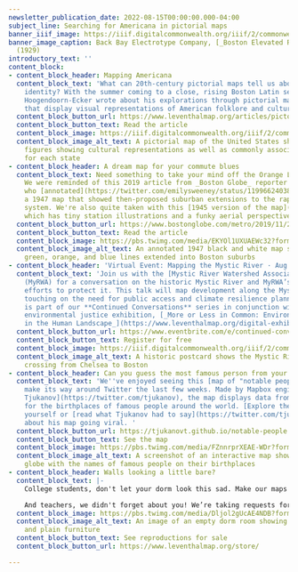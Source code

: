 ```yaml
---
newsletter_publication_date: 2022-08-15T00:00:00.000-04:00
subject_line: Searching for Americana in pictorial maps
banner_iiif_image: https://iiif.digitalcommonwealth.org/iiif/2/commonwealth:ng4541688/183,1693,2450,723/1200,/0/default.jpg
banner_image_caption: Back Bay Electrotype Company, [_Boston Elevated Railway system_](https://collections.leventhalmap.org/search/commonwealth:8g84q223z)
  (1929)
introductory_text: ''
content_block:
- content_block_header: Mapping Americana
  content_block_text: 'What can 20th-century pictorial maps tell us about American
    identity? With the summer coming to a close, rising Boston Latin senior Kyler
    Hoogendoorn-Ecker wrote about his explorations through pictorial maps in the collections
    that display visual representations of American folklore and cultural diversity. '
  content_block_button_url: https://www.leventhalmap.org/articles/pictorial-maps-of-americana/
  content_block_button_text: Read the article
  content_block_image: https://iiif.digitalcommonwealth.org/iiif/2/commonwealth:pc28d170q/full/full/0/default.jpg
  content_block_image_alt_text: A pictorial map of the United States shows small cartoon
    figures showing cultural representations as well as commonly associated figures
    for each state
- content_block_header: A dream map for your commute blues
  content_block_text: Need something to take your mind off the Orange Line closure?
    We were reminded of this 2019 article from _Boston Globe_ reporter [Emily Sweeney](https://twitter.com/emilysweeney),
    who [annotated](https://twitter.com/emilysweeney/status/1199662403803369472?s=20&t=Qauqwuaqd26qpM1kG3EXPg)
    a 1947 map that showed then-proposed suburban extensions to the rapid transit
    system. We're also quite taken with this [1945 version of the map](https://archive.org/details/346211602-e-1fae-9b-160-o-d),
    which has tiny station illustrations and a funky aerial perspective.
  content_block_button_url: https://www.bostonglobe.com/metro/2019/11/27/what-mbta-was-supposed-look-like/68xQoWvCHg4H68lIbxy16K/story.html
  content_block_button_text: Read the article
  content_block_image: https://pbs.twimg.com/media/EKYOl1UXUAEWc32?format=jpg&name=large
  content_block_image_alt_text: An annotated 1947 black and white map shows the red,
    green, orange, and blue lines extended into Boston suburbs
- content_block_header: 'Virtual Event: Mapping the Mystic River · Aug 18, 4pm ET'
  content_block_text: 'Join us with the [Mystic River Watershed Association](https://mysticriver.org/)
    (MyRWA) for a conversation on the historic Mystic River and MyRWA’s past and present
    efforts to protect it. This talk will map development along the Mystic River,
    touching on the need for public access and climate resilience planning. This talk
    is part of our **Continued Conversations** series in conjunction with our current
    environmental justice exhibition, [_More or Less in Common: Environment and Justice
    in the Human Landscape_](https://www.leventhalmap.org/digital-exhibitions/more-or-less-in-common/).'
  content_block_button_url: https://www.eventbrite.com/e/continued-conversations-mapping-the-mystic-river-tickets-337353843427?aff=newsletter20220815
  content_block_button_text: Register for free
  content_block_image: https://iiif.digitalcommonwealth.org/iiif/2/commonwealth:0p096w796/full/1200,/0/default.jpg
  content_block_image_alt_text: A historic postcard shows the Mystic River Bridge
    crossing from Chelsea to Boston
- content_block_header: Can you guess the most famous person from your hometown?
  content_block_text: 'We''ve enjoyed seeing this [map of "notable people"](https://tjukanovt.github.io/notable-people)
    make its way around Twitter the last few weeks. Made by Mapbox engineer [Topi
    Tjukanov](https://twitter.com/tjukanov), the map displays data from Wikipedia
    for the birthplaces of famous people around the world. [Explore the dataset](https://www.nature.com/articles/s41597-022-01369-4)
    yourself or [read what Tjukanov had to say](https://twitter.com/tjukanov/status/1556531903334866949)
    about his map going viral. '
  content_block_button_url: https://tjukanovt.github.io/notable-people
  content_block_button_text: See the map
  content_block_image: https://pbs.twimg.com/media/FZnnrprXEAE-WDr?format=jpg&name=medium
  content_block_image_alt_text: A screenshot of an interactive map shows a purple
    globe with the names of famous people on their birthplaces
- content_block_header: Walls looking a little bare?
  content_block_text: |-
    College students, don't let your dorm look this sad. Make our maps part of your back-to-school decor! If you place your order for in-gallery pickup, use the code **DORM-DECOR** for 50% off all reproductions in our store, now through September 9.

    And teachers, we didn't forget about you! We’re taking requests for [low-cost and free reproductions](https://www.leventhalmap.org/collections/reproductions/) of [digitized maps in our collection](https://collections.leventhalmap.org/search) for organizations that plan to display the reproductions in a public or classroom setting.
  content_block_image: https://pbs.twimg.com/media/Dljol2gUcAE4NDB?format=jpg&name=small
  content_block_image_alt_text: An image of an empty dorm room showing bare walls
    and plain furniture
  content_block_button_text: See reproductions for sale
  content_block_button_url: https://www.leventhalmap.org/store/

---
```

